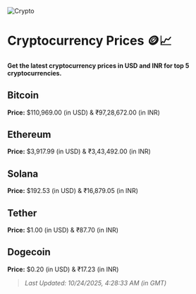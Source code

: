
![Crypto](https://www.techguide.com.au/wp-content/uploads/2020/11/crypto3.jpeg)

# Cryptocurrency Prices 🪙📈

#### Get the latest cryptocurrency prices in USD and INR for top 5 cryptocurrencies.

## Bitcoin

**Price:** $110,969.00 (in USD) & ₹97,28,672.00 (in INR)

## Ethereum

**Price:** $3,917.99 (in USD) & ₹3,43,492.00 (in INR)

## Solana

**Price:** $192.53 (in USD) & ₹16,879.05 (in INR)

## Tether

**Price:** $1.00 (in USD) & ₹87.70 (in INR)

## Dogecoin

**Price:** $0.20 (in USD) & ₹17.23 (in INR)

> _Last Updated: 10/24/2025, 4:28:33 AM (in GMT)_
